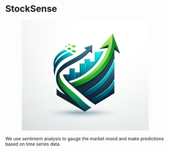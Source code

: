 # StockSense
<p align="center">
<img src="Logo/StockSense1.png" width="400" height="350" title="StockSense" alt="StockSense Logo">
</p>

We use sentiment analysis to gauge the market mood and make predictions based on time series data.
